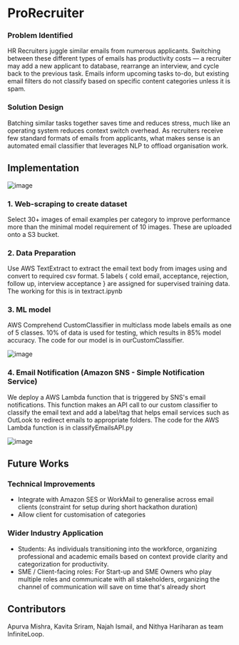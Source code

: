 # ProRecruiter

### Problem Identified
HR Recruiters juggle similar emails from numerous applicants. Switching between these different types of emails has productivity costs — a recruiter may add a new applicant to database, rearrange an interview, and cycle back to the previous task. 
Emails inform upcoming tasks to-do, but existing email filters do not classify based on specific content categories unless it is spam. 

### Solution Design
Batching similar tasks together saves time and reduces stress, much like an operating system reduces context switch overhead. As recruiters receive few standard formats of emails from applicants, what makes sense is an automated email classifier that leverages NLP to offload organisation work. 

## Implementation
![image](https://user-images.githubusercontent.com/99139582/224540050-aebaec28-3d8e-4902-8ea5-a12d0054d9e9.png)

### 1. Web-scraping to create dataset
Select 30+ images of email examples per category to improve performance more than the minimal model requirement of 10 images. These are uploaded onto a S3 bucket.
### 2. Data Preparation
Use AWS TextExtract to extract the email text body from images using and convert to required csv format. 5 labels { cold email, acceptance, rejection, follow up, interview acceptance } are assigned for supervised training data. The working for this is in textract.ipynb
### 3. ML model
AWS Comprehend CustomClassifier in multiclass mode labels emails as one of 5 classes. 10% of data is used for testing, which results in 85% model accuracy. The code for our model is in ourCustomClassifier.

![image](https://user-images.githubusercontent.com/99139582/224537550-8eff0010-353b-4ad3-a5d8-e3a61cf62199.png)
### 4. Email Notification (Amazon SNS - Simple Notification Service)
We deploy a AWS Lambda function that is triggered by SNS's email notifications. This function makes an API call to our custom classifier to classify the email text and add a label/tag that helps email services such as OutLook to redirect emails to appropriate folders. The code for the AWS Lambda function is in classifyEmailsAPI.py

![image](https://user-images.githubusercontent.com/99139582/224537444-78939d73-5928-446c-a5ca-5ca31c83794e.png)

## Future Works 
### Technical Improvements 
- Integrate with Amazon SES or WorkMail to generalise across email clients (constraint for setup during short hackathon duration) 
- Allow client for customisation of categories 
### Wider Industry Application 
- Students: As individuals transitioning into the workforce, organizing professional and academic emails based on context provide clarity and categorization for productivity. 
- SME / Client-facing roles: For Start-up and SME Owners who play multiple roles and communicate with all stakeholders, organizing the channel of communication will save on time that's already short

## Contributors
Apurva Mishra, Kavita Sriram, Najah Ismail, and Nithya Hariharan as team InfiniteLoop.


